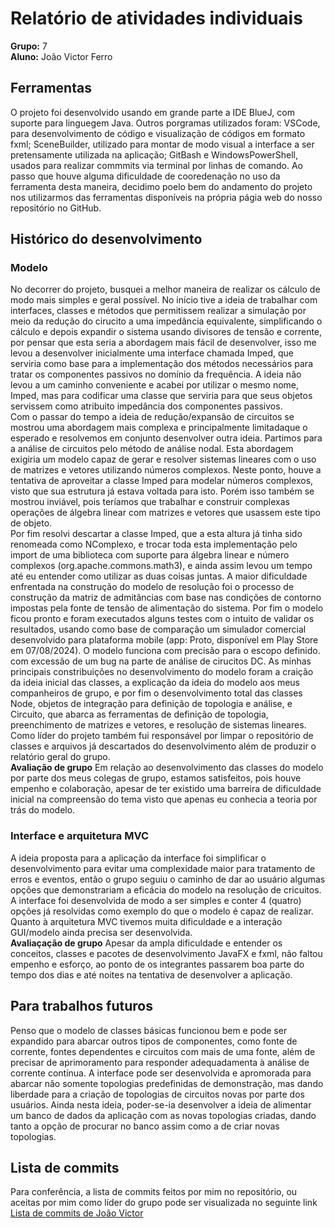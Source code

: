 # Relatório de atividades individuais
**Grupo:** 7  
**Aluno:** João Victor Ferro  

## Ferramentas
O projeto foi desenvolvido usando em grande parte a IDE BlueJ, com suporte para linguegem Java. Outros porgramas utilizados foram:
VSCode, para desenvolvimento de código e visualização de códigos em formato fxml; SceneBuilder, utilizado para montar de modo visual a 
interface a ser pretensamente utilizada na aplicação; GitBash e WindowsPowerShell, usados para realizar commmits via terminal por linhas
de comando. Ao passo que houve alguma dificuldade de cooredenação no uso da ferramenta desta maneira, decidimo poelo bem do andamento do
projeto nos utilizarmos das ferramentas disponíveis na própria págia web do nosso repositório no GitHub.
## Histórico do desenvolvimento
### Modelo
No decorrer do projeto, busquei a melhor maneira de realizar os cálculo de modo mais simples e geral possível. No início tive a ideia de 
trabalhar com interfaces, classes e métodos que permitissem realizar a simulação por meio da redução do cirucito a uma impedância equivalente, 
simplificando o cálculo e depois expandir o sistema usando divisores de tensão e corrente, por pensar que esta seria a abordagem mais fácil de 
desenvolver, isso me levou a desenvolver inicialmente uma interface chamada Imped, que serviria como base para a implementação dos métodos 
necessários para tratar os componentes passivos no domínio da frequência. A ideia não levou a um caminho conveniente e acabei por utilizar
o mesmo nome, Imped, mas para codificar uma classe que serviria para que seus objetos servissem como atribuito impedância dos componentes 
passivos.  
Com o passar do tempo a ideia de redução/expansão de circuitos se mostrou uma abordagem mais complexa e principalmente limitadaque o esperado 
e resolvemos em conjunto desenvolver outra ideia. Partimos para a análise de circuitos pelo método de análise nodal. Esta abordagem exigiria
um modelo capaz de gerar e resolver sistemas lineares com o uso de matrizes e vetores utilizando números complexos. Neste ponto, houve a 
tentativa de aproveitar a classe Imped para modelar números complexos, visto que sua estrutura já estava voltada para isto. Porém isso também 
se mostrou inviável, pois teríamos que trabalhar e construir complexas operações de álgebra linear com matrizes e vetores que usassem este tipo
de objeto.  
Por fim resolvi descartar a classe Imped, que a esta altura já tinha sido renomeada como NComplexo, e trocar toda esta implementação pelo import 
de uma biblioteca com suporte para álgebra linear e número complexos (org.apache.commons.math3), e ainda assim levou um tempo até eu entender 
como utilizar as duas coisas juntas. A maior dificuldade enfrentada na construção do modelo de resolução foi o processo de construção da matriz 
de admitâncias com base nas condições de contorno impostas pela fonte de tensão de alimentação do sistema. Por fim o modelo ficou pronto e foram 
executados alguns testes com o intuito de validar os resultados, usando como base de comparação um simulador comercial desenvolvido para plataforma 
mobile (app: Proto, disponível em Play Store em 07/08/2024). O modelo funciona com precisão para o escopo definido. com excessão de um bug na 
parte de análise de cirucitos DC.
As minhas principais constribuições no desenvolvimento do modelo foram a craição da ideia inicial das classes, a explicação da ideia do modelo 
aos meus companheiros de grupo, e por fim o desenvolvimento total das classes Node, objetos de integração para definição de topologia e análise,
e Circuito, que abarca as ferramentas de definição de topologia, preenchimento de matrizes e vetores, e resolução de sistemas lineares. Como líder
do projeto também fui responsável por limpar o repositório de classes e arquivos já descartados do desenvolvimento além de produzir o relatório 
geral do grupo.  
**Avaliação de grupo**
Em relação ao desenvolvimento das classes do modelo por parte dos meus colegas de grupo, estamos satisfeitos, pois houve empenho e colaboração, 
apesar de ter existido uma barreira de dificuldade inicial na compreensão do tema visto que apenas eu conhecia a teoria por trás do modelo.
### Interface e arquitetura MVC
A ideia proposta para a aplicação da interface foi simplificar o desenvolvimento para evitar uma complexidade maior para tratamento de erros e 
eventos, então o grupo seguiu o caminho de dar ao usuário algumas opções que demonstrariam a eficácia do modelo na resolução de cricuitos. 
A interface foi desenvolvida de modo a ser simples e conter 4 (quatro) opções já resolvidas como exemplo do que o modelo é capaz de realizar.
Quanto à arquitetura MVC tivemos muita dificuldade e a interação GUI/modelo ainda precisa ser desenvolvida.  
**Avaliaçação de grupo**
Apesar da ampla dificuldade e entender os conceitos, classes e pacotes de desenvolvimento JavaFX e fxml, não faltou empenho  e esforço, ao 
ponto de os integrantes passarem boa parte do tempo dos dias e até noites na tentativa de desenvolver a aplicação.
## Para trabalhos futuros
Penso que o modelo de classes básicas funcionou bem e pode ser expandido para abarcar outros tipos de componentes, como fonte de corrente,
fontes dependentes e circuitos com mais de uma fonte, além de precisar de aprimoramento para responder adequadamenta à análise de corrente
contínua.
A interface pode ser desenvolvida e apromorada para abarcar não somente topologias predefinidas de demonstração, mas dando liberdade para a 
criação de topologias de circuitos novas por parte dos usuários. Ainda nesta ideia, poder-se-ia desenvolver a ideia de alimentar um banco de 
dados da aplicação com as novas topologias criadas, dando tanto a opção de procurar no banco assim como a de criar novas topologias.
## Lista de commits 
Para conferência, a lista de commits feitos por mim no repositório, ou aceitas por mim como líder do grupo pode ser visualizada no seguinte 
link  
[Lista de commits de João Victor](https://github.com/JoaoFerr0/Grupo7/activity?actor=JoaoFerr0)



